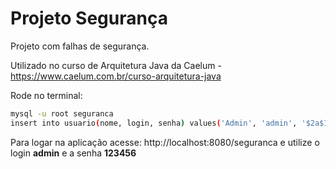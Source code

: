 # Projeto Segurança
Projeto com falhas de segurança.

Utilizado no curso de Arquitetura Java da Caelum - https://www.caelum.com.br/curso-arquitetura-java

Rode no terminal:

```bash
mysql -u root seguranca
insert into usuario(nome, login, senha) values('Admin', 'admin', '$2a$10$ggY6QemLtXTV9z7pr0xKf.gdjhplcldE9iwo.IPIeCbvdRGM4UifC');
```

Para logar na aplicação acesse: http://localhost:8080/seguranca e utilize o login **admin** e a senha **123456**
